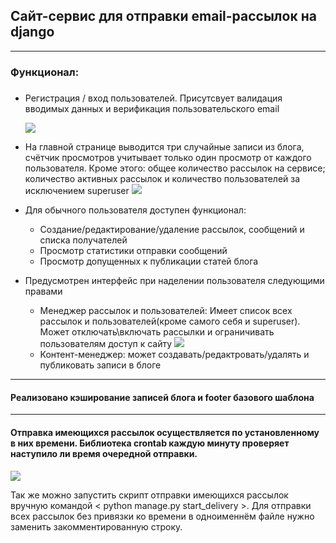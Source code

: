 ## Сайт-сервис для отправки email-рассылок на django 
---
### Функционал: 
##### 
* Регистрация / вход пользователей. Присутсвует валидация вводимых данных и верификация пользовательского email <p>
![](https://i.ibb.co/tQw3p2S/Screenshot-from-2023-02-14-02-45-41.png)

* На главной странице выводится три случайные записи из блога, счётчик просмотров учитывает только один просмотр от каждого пользователя.
Кроме этого: общее количество рассылок на сервисе; количество активных рассылок и количество пользователей за исключением superuser
![](https://i.ibb.co/ph78jHk/Screenshot-from-2023-02-14-02-50-38.png)
* Для обычного пользователя доступен функционал:
  - Создание/редактирование/удаление рассылок, сообщений и списка получателей
  - Просмотр статистики отправки сообщений
  - Просмотр допущенных к публикации статей блога
* Предусмотрен интерфейс при наделении пользователя следующими правами
  - Менеджер рассылок и пользователей: Имеет список всех рассылок и пользователей(кроме самого себя и superuser). Может отключать\включать рассылки и ограничивать пользователям доступ к сайту
![](https://i.ibb.co/Czk23gm/Screenshot-from-2023-02-14-03-15-11.png)
  - Контент-менеджер: может создавать/редактровать/удалять и публиковать записи в блоге
 ---
 #### Реализовано кэширование записей блога и footer базового шаблона
 ---  
 #### Отправка имеющихся рассылок осуществляется по установленному в них времени. Библиотека crontab каждую минуту проверяет наступило ли время очередной отправки.
 ![](https://i.ibb.co/ZHFyDBx/Screenshot-from-2023-01-29-20-42-47.png)
  
Так же можно запустить скрипт отправки имеющихся рассылок вручную командой < python manage.py start_delivery >. Для отправки всех рассылок без привязки ко времени в одноименнём файле нужно заменить закомментированную строку.
 
